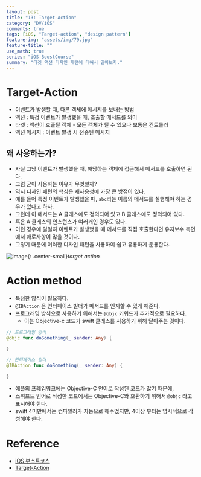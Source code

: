 ```yaml
---
layout: post
title: "13: Target-Action"
category: "DV/iOS"
comments: true
tags: [iOS, "Target-action", "design pattern"]
feature-img: "assets/img/79.jpg"
feature-title: ""
use_math: true
series: "iOS BoostCourse"
summary: "타겟 액션 디자인 패턴에 대해서 알아보자."
---
```


# Target-Action

* 이벤트가 발생할 때, 다른 객체에 메시지를 보내는 방법
* 액션 : 특정 이벤트가 발생했을 때, 호출할 메서드를 의미
* 타겟 : 액션이 호출될 객체 - 모든 객체가 될 수 있으나 보통은 컨트롤러
* 액션 메시지 : 이벤트 발생 시 전송된 메시지

## 왜 사용하는가?

* 사실 그냥 이벤트가 발생했을 때, 해당하는 객체에 접근해서 메서드를 호출하면 된다.
* 그럼 굳이 사용하는 이유가 무엇일까?
* 역시 디자인 패턴의 핵심은 재사용성에 가장 큰 방점이 있다.
* 예를 들어 특정 이벤트가 발생했을 때, `abc`라는 이름의 메서드를 실행해야 하는 경우가 있다고 하자.
* 그런데 이 메서드는 A 클래스에도 정의되어 있고 B 클래스에도 정의되어 있다.
* 혹은 A 클래스의 인스턴스가 여러개인 경우도 있다.
* 이런 경우에 일일히 이벤트가 발생했을 때 메서드를 직접 호출한다면 유지보수 측면에서 애로사항이 많을 것이다.
* 그렇기 때문에 이러한 디자인 패턴을 사용하여 쉽고 유용하게 운용한다.

![image](https://user-images.githubusercontent.com/37871541/123735759-bd941200-d8da-11eb-9b6b-1c854a148abd.png){: .center-small}_target action_

# Action method

* 특정한 양식이 필요하다.
* `@IBAction` 은 인터페이스 빌더가 메서드를 인지할 수 있게 해준다.
* 프로그래밍 방식으로 사용하기 위해서는 `@objc` 키워드가 추가적으로 필요하다.
  * 이는 Objective-c 코드가 swift 클래스를 사용하기 위해 달아주는 것이다.

```swift
// 프로그래밍 방식
@objc func doSomething(_ sender: Any) {

}

// 인터페이스 빌더
@IBAction func doSomething(_ sender: Any) { 

}
```

* 애플의 프레임워크에는 Objective-C 언어로 작성된 코드가 많기 때문에,
* 스위프트 언어로 작성한 코드에서는 Objective-C와 호환하기 위해서 `@objc` 라고 표시해야 한다.
* swift 4미만에서는 컴파일러가 자동으로 해주었지만, 4이상 부터는 명시적으로 작성해야 한다.




# Reference

* [iOS 부스트코스](https://www.boostcourse.org/mo326/lecture/20638/?isDesc=false)
* [Target-Action](https://developer.apple.com/library/archive/documentation/General/Conceptual/Devpedia-CocoaApp/TargetAction.html)
